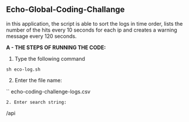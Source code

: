 
## Echo-Global-Coding-Challange
   in this application, the script is able to sort the logs in time order, lists the number of the hits every 10 seconds for each ip and creates a warning message every 120 seconds. 

**A - THE STEPS OF RUNNING THE CODE:**

1. Type the following command

```
sh eco-log.sh
```

2. Enter the file name:

``
echo-coding-challenge-logs.csv
```
2. Enter search string:

```
/api
```
